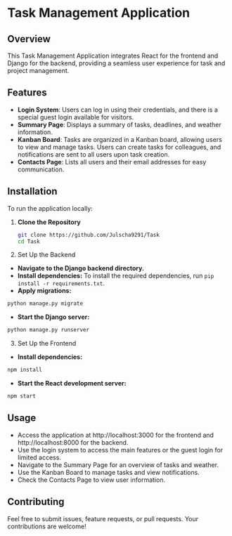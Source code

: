 # Task Management Application

## Overview

This Task Management Application integrates React for the frontend and Django for the backend, providing a seamless user experience for task and project management. 

## Features

- **Login System**: Users can log in using their credentials, and there is a special guest login available for visitors.
- **Summary Page**: Displays a summary of tasks, deadlines, and weather information.
- **Kanban Board**: Tasks are organized in a Kanban board, allowing users to view and manage tasks. Users can create tasks for colleagues, and notifications are sent to all users upon task creation.
- **Contacts Page**: Lists all users and their email addresses for easy communication.

## Installation

To run the application locally:

1. **Clone the Repository**

   ```bash
   git clone https://github.com/Julscha9291/Task
   cd Task

2. Set Up the Backend

- **Navigate to the Django backend directory.**
- **Install dependencies:** 
To install the required dependencies, run `pip install -r requirements.txt`.
- **Apply migrations:** 
```bash
python manage.py migrate
```
- **Start the Django server:**
```bash
python manage.py runserver
```
3. Set Up the Frontend

- **Install dependencies:**
```bash
npm install
```

- **Start the React development server:**
```bash
npm start
```

## Usage

- Access the application at http://localhost:3000 for the frontend and http://localhost:8000 for the backend.
- Use the login system to access the main features or the guest login for limited access.
- Navigate to the Summary Page for an overview of tasks and weather.
- Use the Kanban Board to manage tasks and view notifications.
- Check the Contacts Page to view user information.

## Contributing

Feel free to submit issues, feature requests, or pull requests. Your contributions are welcome!